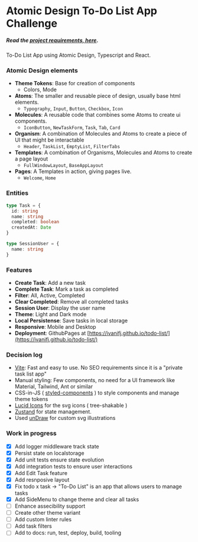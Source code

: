 # Atomic Design To-Do List App Challenge

##### Read the [project requirements, here](requirements.md).
To-Do List App using Atomic Design, Typescript and React. 

### Atomic Design elements
- **Theme Tokens**: Base for creation of components
  - Colors, Mode
- **Atoms**: The smaller and reusable piece of design, usually base html elements.
  - `Typography`, `Input`, `Button`, `Checkbox`, `Icon`
- **Molecules**: A reusable code that combines some Atoms to create ui components.
  - `IconButton`, `NewTaskForm`, `Task`, `Tab`, `Card`
- **Organism**: A combination of Molecules and Atoms to create a piece of UI that might be interactable
  - `Header`, `TaskList`, `EmptyList`, `FilterTabs` 
- **Templates**: A combination of Organisms, Molecules and Atoms to create a page layout
  - `FullWindowLayout`, `BaseAppLayout`
- **Pages**: A Templates in action, giving pages live.
  - `Welcome`, `Home`

### Entities

```ts
type Task = {
  id: string
  name: string
  completed: boolean
  createdAt: Date
}

type SessionUser = {
  name: string
}
```

### Features
- **Create Task**: Add a new task
- **Complete Task**: Mark a task as completed
- **Filter**: All, Active, Completed
- **Clear Completed**: Remove all completed tasks
- **Session User**: Display the user name
- **Theme**: Light and Dark mode
- **Local Persistense**: Save tasks in local storage
- **Responsive**: Mobile and Desktop
- **Deployment**: GithubPages at [https://ivanifj.github.io/todo-list/](https://ivanifj.github.io/todo-list/)

### Decision log
- [Vite](https://vitejs.dev/): Fast and easy to use. No SEO requirements since it is a "private task list app"
- Manual styling: Few components, no need for a UI framework like Material, Tailwind, Ant or similar
- CSS-in-JS ( [styled-components](https://styled-components.com/) ) to style components and manage theme tokens
- [Lucid Icons](https://lucide.dev/) for the svg icons ( tree-shakable )
- [Zustand](https://github.com/pmndrs/zustand) for state management.
- Used [unDraw](https://undraw.co/illustrations) for custom svg illustrations

### Work in progress
- [x] Add logger middleware track state
- [x] Persist state on localstorage
- [x] Add unit tests ensure state evolution
- [x] Add integration tests to ensure user interactions
- [x] Add Edit Task feature
- [x] Add resnposive layout
- [x] Fix todo x task -> "To-Do List" is an app that allows users to manage tasks
- [x] Add SideMenu to change theme and clear all tasks
- [ ] Enhance assecibility support
- [ ] Create other theme variant
- [ ] Add custom linter rules
- [ ] Add task filters
- [ ] Add to docs: run, test, deploy, build, tooling
